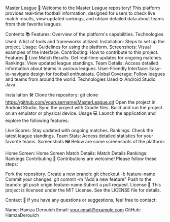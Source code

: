 Master League 🚀
Welcome to the Master League repository! This platform provides real-time football information, designed for users to check live match results, view updated rankings, and obtain detailed data about teams from their favorite leagues.

Contents 📚
Features: Overview of the platform's capabilities.
Technologies Used: A list of tools and frameworks utilized.
Installation: Steps to set up the project.
Usage: Guidelines for using the platform.
Screenshots: Visual examples of the interface.
Contributing: How to contribute to this project.
Features 🌟
Live Match Results: Get real-time updates for ongoing matches.
Rankings: View updated league standings.
Team Details: Access detailed information about teams in various leagues.
User-Friendly Interface: Easy-to-navigate design for football enthusiasts.
Global Coverage: Follow leagues and teams from around the world.
Technologies Used ⚙️
Android Studio Java

Installation 🛠️
Clone the repository:
git clone https://github.com/yourusername/MasterLeague.git
Open the project in Android Studio.
Sync the project with Gradle files.
Build and run the project on an emulator or physical device.
Usage 💻
Launch the application and explore the following features:

Live Scores: Stay updated with ongoing matches.
Rankings: Check the latest league standings.
Team Stats: Access detailed statistics for your favorite teams.
Screenshots 🖼️
Below are some screenshots of the platform:

Home Screen: Home Screen
Match Details: Match Details
Rankings: Rankings
Contributing 🤝
Contributions are welcome! Please follow these steps:

Fork the repository.
Create a new branch:
git checkout -b feature-name
Commit your changes:
git commit -m "Add a new feature"
Push to the branch:
git push origin feature-name
Submit a pull request.
License 📄
This project is licensed under the MIT License. See the LICENSE file for details.

Contact 📧
If you have any questions or suggestions, feel free to contact:

Name: Hamza Derouich
Email: your.email@example.com
GitHub: HamzaDerouich
